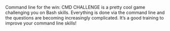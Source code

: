 Command line for the win:
CMD CHALLENGE is a pretty cool game challenging you on Bash skills.
Everything is done via the command line and the questions are becoming increasingly complicated.
It’s a good training to improve your command line skills!
